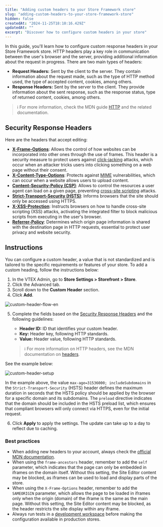 ```yaml
---
title: "Adding custom headers to your Store Framework store"
slug: "adding-custom-headers-to-your-store-framework-store"
hidden: false
createdAt: "2024-11-25T18:10:16.429Z"
updatedAt: ""
excerpt: "Discover how to configure custom headers in your store"
---
```


In this guide, you'll learn how to configure custom response headers in your Store Framework store. HTTP headers play a key role in communication between the user's browser and the server, providing additional information about the request in progress. There are two main types of headers:
- **Request Headers:** Sent by the client to the server. They contain information about the request made, such as the type of HTTP method used, the type of accepted content, cookies, among others.
- **Response Headers:** Sent by the server to the client. They provide information about the sent response, such as the response status, type of returned content, cookies, among others.

>ℹ For more information, check the MDN guide [HTTP](https://developer.mozilla.org/en-US/docs/Web/HTTP) and the related documentation.

## Security Response Headers

Here are the headers that accept editing:

- [**X-Frame-Options**](https://developer.mozilla.org/en-US/docs/Web/HTTP/Headers/X-Frame-Options): Allows the control of how websites can be incorporated into other ones through the use of frames. This header is a security measure to protect users against [click-jacking](https://developer.mozilla.org/en-US/docs/Web/Security/Types_of_attacks#click-jacking) attacks, which occur when an attacker tricks users into clicking something on a web page without their consent.
- [**X-Content-Type-Options**](https://developer.mozilla.org/en-US/docs/Web/HTTP/Headers/X-Content-Type-Options): Protects against [MIME](https://developer.mozilla.org/en-US/docs/Web/HTTP/Basics_of_HTTP/MIME_types) vulnerabilities, which can occur when a website allows users to upload content.
- [**Content-Security-Policy (CSP)**](https://developer.mozilla.org/en-US/docs/Web/HTTP/Headers/Content-Security-Policy): Allows to control the resources a user agent can load on a given page, preventing [cross-site scripting](https://developer.mozilla.org/en-US/docs/Glossary/Cross-site_scripting) attacks.
- [**Strict-Transport-Security (HSTS)**](https://developer.mozilla.org/en-US/docs/Web/HTTP/Headers/Strict-Transport-Security): Informs browsers that the site should only be accessed using HTTPS.
- [**X-XSS-Protection**](https://developer.mozilla.org/en-US/docs/Web/HTTP/Headers/X-XSS-Protection): Instructs browsers on how to handle cross-site scripting (XSS) attacks, activating the integrated filter to block malicious scripts from executing in the user's browser.
- [**Referrer-Policy**](https://developer.mozilla.org/en-US/docs/Web/HTTP/Headers/Referrer-Policy): Determines which origin page information is shared with the destination page in HTTP requests, essential to protect user privacy and website security.

## Instructions

You can configure a custom header, a value that is not standardized and is tailored to the specific requirements or features of your store.
To add a custom heading, follow the instructions below:
1. In the VTEX Admin, go to **Store Settings > Storefront > Store**.
2. Click the Advanced tab.
3. Scroll down to the **Custom Header** section.
4. Click **Add**.

![custom-header-flow-en](https://cdn.jsdelivr.net/gh/vtexdocs/dev-portal-content@main/docs/guides/vtex-io/Storefront-Guides/images/custom-header-flow-en.gif)

5. Complete the fields based on the [Security Response Headers](#security-response-headers) and the following guidelines:
   - **Header ID:** ID that identifies your custom header.
   - **Key:** Header key, following HTTP standards.
   - **Value:** Header value, following HTTP standards.

   >ℹ For more information on HTTP headers, see the MDN documentation on [headers](https://developer.mozilla.org/en-US/docs/Web/HTTP/Headers).

See the example below:

![custom-header-setup](https://cdn.jsdelivr.net/gh/vtexdocs/dev-portal-content@main/docs/guides/vtex-io/Storefront-Guides/images/custom-header-setup.png)

In the example above, the value `max-age=31536000; includeSubdomains` in the `Strict-Transport-Security` (HSTS) header defines the maximum duration in seconds that the HSTS policy should be applied by the browser for a specific domain and its subdomains. The `preload` directive indicates that the domain should be included in the HSTS preload list, which ensures that compliant browsers will only connect via HTTPS, even for the initial request.

6. Click **Apply** to apply the settings. The update can take up to a day to reflect due to caching.

### Best practices

- When adding new headers to your account, always check the [official MDN documentation](https://developer.mozilla.org/en-US/docs/Web/HTTP).
- When using the `frame-ancestors` header, remember to add the `self` parameter, which indicates that the page can only be embedded in iframes on the domain itself. Without this setting, the Site Editor content may be blocked, as iframes can be used to load and display parts of the store.
- When using the `X-Frame-Options` header, remember to add the `SAMEORIGIN` parameter, which allows the page to be loaded in iframes only when the origin (domain) of the iframe is the same as the main page. Without this setting, the Site Editor content may be blocked, as the header restricts the site display within any iframe.
- Always run tests in a [development workspace](https://developers.vtex.com/docs/guides/vtex-io-documentation-creating-a-development-workspace) before making the configuration available in production stores.
